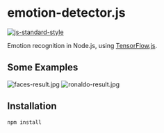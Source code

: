 # emotion-detector.js
[![js-standard-style](https://img.shields.io/badge/code%20style-standard-brightgreen.svg)](http://standardjs.com/)

Emotion recognition in Node.js, using [TensorFlow.js](https://js.tensorflow.org/).

## Some Examples

![faces-result.jpg](http://dn-cnode.qbox.me/FtE1eFwzKZJI8OhkvgIMD5eHaERx)
![ronaldo-result.jpg](http://dn-cnode.qbox.me/FhndmCXXRbDPQg6z_ONA-P6zta0E)

## Installation

```sh
npm install
```
